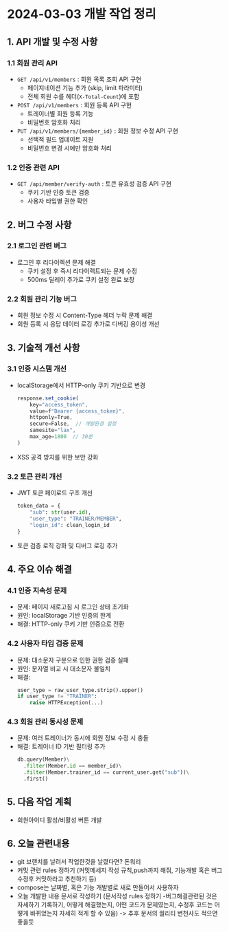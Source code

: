 # 2024-03-03 개발 작업 정리

## 1. API 개발 및 수정 사항

### 1.1 회원 관리 API
- `GET /api/v1/members` : 회원 목록 조회 API 구현
  - 페이지네이션 기능 추가 (skip, limit 파라미터)
  - 전체 회원 수를 헤더(`X-Total-Count`)에 포함
- `POST /api/v1/members` : 회원 등록 API 구현
  - 트레이너별 회원 등록 기능
  - 비밀번호 암호화 처리
- `PUT /api/v1/members/{member_id}` : 회원 정보 수정 API 구현
  - 선택적 필드 업데이트 지원
  - 비밀번호 변경 시에만 암호화 처리

### 1.2 인증 관련 API
- `GET /api/member/verify-auth` : 토큰 유효성 검증 API 구현
  - 쿠키 기반 인증 토큰 검증
  - 사용자 타입별 권한 확인

## 2. 버그 수정 사항

### 2.1 로그인 관련 버그
- 로그인 후 리다이렉션 문제 해결
  - 쿠키 설정 후 즉시 리다이렉트되는 문제 수정
  - 500ms 딜레이 추가로 쿠키 설정 완료 보장

### 2.2 회원 관리 기능 버그
- 회원 정보 수정 시 Content-Type 헤더 누락 문제 해결
- 회원 등록 시 응답 데이터 로깅 추가로 디버깅 용이성 개선

## 3. 기술적 개선 사항

### 3.1 인증 시스템 개선
- localStorage에서 HTTP-only 쿠키 기반으로 변경
  ```javascript
  response.set_cookie(
      key="access_token",
      value=f"Bearer {access_token}",
      httponly=True,
      secure=False,  // 개발환경 설정
      samesite="lax",
      max_age=1800  // 30분
  )
  ```
- XSS 공격 방지를 위한 보안 강화

### 3.2 토큰 관리 개선
- JWT 토큰 페이로드 구조 개선
  ```python
  token_data = {
      "sub": str(user.id),
      "user_type": "TRAINER/MEMBER",
      "login_id": clean_login_id
  }
  ```
- 토큰 검증 로직 강화 및 디버그 로깅 추가

## 4. 주요 이슈 해결

### 4.1 인증 지속성 문제
- 문제: 페이지 새로고침 시 로그인 상태 초기화
- 원인: localStorage 기반 인증의 한계
- 해결: HTTP-only 쿠키 기반 인증으로 전환

### 4.2 사용자 타입 검증 문제
- 문제: 대소문자 구분으로 인한 권한 검증 실패
- 원인: 문자열 비교 시 대소문자 불일치
- 해결: 
  ```python
  user_type = raw_user_type.strip().upper()
  if user_type != "TRAINER":
      raise HTTPException(...)
  ```

### 4.3 회원 관리 동시성 문제
- 문제: 여러 트레이너가 동시에 회원 정보 수정 시 충돌
- 해결: 트레이너 ID 기반 필터링 추가
  ```python
  db.query(Member)\
    .filter(Member.id == member_id)\
    .filter(Member.trainer_id == current_user.get("sub"))\
    .first()
  ```

## 5. 다음 작업 계획
- 회원아이디 활성/비활성 버튼 개발

## 6. 오늘 관련내용 
- git 브랜치를 날려서 작업한것을 날렸다면? 돈워리
- 커밋 관련 rules 정하기 (커밋메세지 작성 규칙,push까지 해줘, 기능개발 혹은 버그 수정후 커밋하라고 추천하기 등)
- compose는 날짜별, 혹은 기능 개발별로 새로 만들어서 사용하자
- 오늘 개발한 내용 문서로 작성하기 (문서작성 rules 정하기 -버그해결관련된 것은 자세하기 기록하기, 어떻게 해결했는지, 어떤 코드가 문제였는지, 수정후 코드는 어떻게 바뀌었는지 자세히 적게 할 수 있음) -> 추후 문서의 퀄리티 변천사도 적으면 좋을듯 
